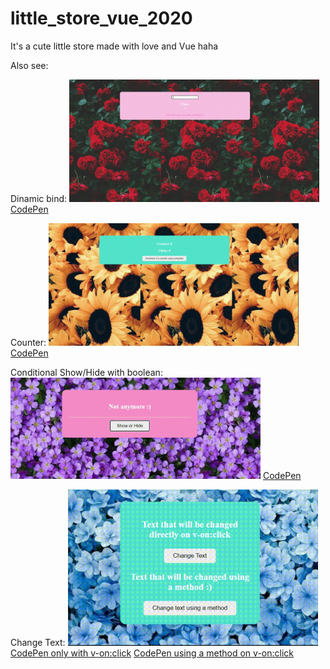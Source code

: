 # little_store_vue_2020
It's a cute little store made with love and Vue haha


Also see:

Dinamic bind:
<img style="width: 400px;" src="src/dinamic_bind.gif"/>
<a href="https://codepen.io/wolfhaltz/pen/jOqZZKG">CodePen</a>

Counter:
<img style="width: 400px;" src="src/counter.gif"/>
<a href="https://codepen.io/wolfhaltz/pen/qBZxoXb">CodePen</a>

Conditional Show/Hide with boolean:
<img style="width: 400px;" src="src/conditional_show_hide.gif"/>
<a href="https://codepen.io/wolfhaltz/pen/dyMdmqv">CodePen</a>

Change Text:
<img style="width: 400px;" src="src/change_text.gif"/>
<a href="https://codepen.io/wolfhaltz/pen/oNxEpMy">CodePen only with v-on:click</a>
<a href="https://codepen.io/wolfhaltz/pen/ZEWrrOa">CodePen using a method on v-on:click</a>